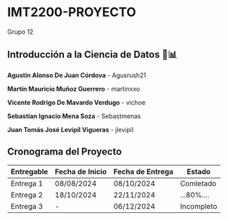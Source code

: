 # IMT2200-PROYECTO
Grupo 12

## Introducción a la Ciencia de Datos 🧪📊

**Agustin Alonso De Juan Córdova** - Agusrush21

**Martín Mauricio Muñoz Guerrero** - martinxxo

**Vicente Rodrigo De Mavardo Verdugo** - vichoe

**Sebastian Ignacio Mena Soza** - Sebastmenas

**Juan Tomás José Levipil Vigueras** - jlevipil


## Cronograma del Proyecto

| Entregable    | Fecha de Inicio  | Fecha de Entrega | Estado     |
|---------------|------------------|------------------|------------|
| Entrega 1     | 08/08/2024       | 08/10/2024       | Comletado  |
| Entrega 2     | 18/10/2024       | 22/11/2024       | ...80%.... |
| Entrega 3     | -                | 06/12/2024       | Incompleto |




